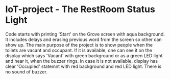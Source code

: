 # IoT-project - The RestRoom Status Light 
Code starts with printing 'Start' on the Grove screen with aqua background. It includes delays and erasing previous word from the screen so other can show up.
The main purpose of the project is to show people when the toilets are vacant and occupant. If it is available, one can see it on the display which says 'Vacant' with green background or as a green LED light and hear it, when the buzzer rings. In case it is not available, display has clear 'Occupied' statemnt with red background and red LED light. There is no sound of buzzer.

